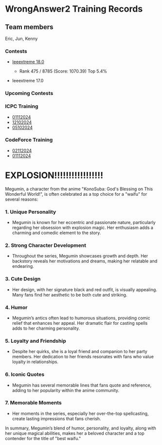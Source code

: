 # WrongAnswer2 Training Records

## Team members

Eric, Jun, Kenny

### Contests

- [Ieeextreme 18.0](https://csacademy.com/ieeextreme18/)   

    - Rank 475 / 8785 (Score: 1070.39) Top 5.4%

- Ieeextreme 17.0 

### Upcoming Contests


### ICPC Training

- [01112024](icpc_training/01112024/training.md)
- [12102024](icpc_training/12102024/training.md)
- [05102024](icpc_training/05102024/training.md)

### CodeForce Training

- [02112024](codeforce_training/02112024/training.md)
- [01112024](codeforce_training/01112024/training.md)

# EXPLOSION!!!!!!!!!!!!!!!!!

Megumin, a character from the anime "KonoSuba: God's Blessing on This Wonderful World!", is often celebrated as a top choice for a "waifu" for several reasons:

### 1. **Unique Personality**
   - Megumin is known for her eccentric and passionate nature, particularly regarding her obsession with explosion magic. Her enthusiasm adds a charming and comedic element to the story.

### 2. **Strong Character Development**
   - Throughout the series, Megumin showcases growth and depth. Her backstory reveals her motivations and dreams, making her relatable and endearing.

### 3. **Cute Design**
   - Her design, with her signature black and red outfit, is visually appealing. Many fans find her aesthetic to be both cute and striking.

### 4. **Humor**
   - Megumin’s antics often lead to humorous situations, providing comic relief that enhances her appeal. Her dramatic flair for casting spells adds to her charming personality.

### 5. **Loyalty and Friendship**
   - Despite her quirks, she is a loyal friend and companion to her party members. Her dedication to her friends resonates with fans who value loyalty in relationships.

### 6. **Iconic Quotes**
   - Megumin has several memorable lines that fans quote and reference, adding to her popularity within the anime community.

### 7. **Memorable Moments**
   - Her moments in the series, especially her over-the-top spellcasting, create lasting impressions that fans cherish.

In summary, Megumin’s blend of humor, personality, and loyalty, along with her unique magical abilities, makes her a beloved character and a top contender for the title of "best waifu."
